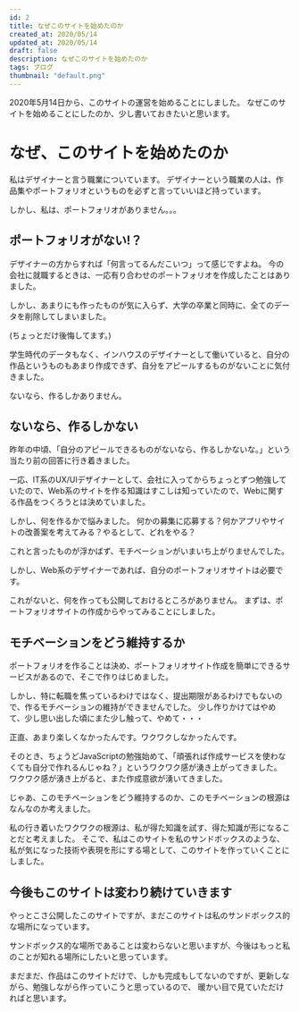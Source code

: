 ```yaml
---
id: 2
title: なぜこのサイトを始めたのか
created_at: 2020/05/14
updated_at: 2020/05/14
draft: false
description: なぜこのサイトを始めたのか
tags: ブログ
thumbnail: "default.png"
---
```


2020年5月14日から、このサイトの運営を始めることにしました。
なぜこのサイトを始めることにしたのか、少し書いておきたいと思います。

# なぜ、このサイトを始めたのか

私はデザイナーと言う職業についています。
デザイナーという職業の人は、作品集やポートフォリオというものを必ずと言っていいほど持っています。

しかし、私は、ポートフォリオがありません。。。

## ポートフォリオがない!？

デザイナーの方からすれば「何言ってるんだこいつ」って感じですよね。
今の会社に就職するときは、一応有り合わせのポートフォリオを作成したことはありました。

しかし、あまりにも作ったものが気に入らず、大学の卒業と同時に、全てのデータを削除してしまいました。

(ちょっとだけ後悔してます。)

学生時代のデータもなく、インハウスのデザイナーとして働いていると、自分の作品というものもあまり作成できず、自分をアピールするものがないことに気付きました。

ないなら、作るしかありません。

## ないなら、作るしかない
昨年の中頃、「自分のアピールできるものがないなら、作るしかないな。」という当たり前の回答に行き着きました。

一応、IT系のUX/UIデザイナーとして、会社に入ってからちょっとずつ勉強していたので、Web系のサイトを作る知識はすこしは知っていたので、Webに関する作品をつくろうとは決めていました。

しかし、何を作るかで悩みました。
何かの募集に応募する？何かアプリやサイトの改善案を考えてみる？やるとして、どれをやる？

これと言ったものが浮かばず、モチベーションがいまいち上がりませんでした。

しかし、Web系のデザイナーであれば、自分のポートフォリオサイトは必要です。

これがないと、何を作っても公開しておけるところがありません。
まずは、ポートフォリオサイトの作成からやってみることにしました。

## モチベーションをどう維持するか
ポートフォリオを作ることは決め、ポートフォリオサイト作成を簡単にできるサービスがあるので、そこで作りはじめました。

しかし、特に転職を焦っているわけではなく、提出期限があるわけでもないので、作るモチベーションの維持ができませんでした。
少し作りかけてはやめて、少し思い出した頃にまた少し触って、やめて・・・

正直、あまり楽しくなかったんです。ワクワクしなかったんです。

そのとき、ちょうどJavaScriptの勉強始めて、「頑張れば作成サービスを使わなくても自分で作れるんじゃね？」というワクワク感が湧き上がってきました。
ワクワク感が湧き上がると、また作成意欲が湧いてきました。

じゃあ、このモチベーションをどう維持するのか、このモチベーションの根源はなんなのか考えました。

私の行き着いたワクワクの根源は、私が得た知識を試す、得た知識が形になることだと考えました。
そこで、私はこのサイトを私のサンドボックスのような、私が気になった技術や表現を形にする場として、このサイトを作っていくことにしました。


## 今後もこのサイトは変わり続けていきます
やっとこさ公開したこのサイトですが、まだこのサイトは私のサンドボックス的な場所になっています。

サンドボックス的な場所であることは変わらないと思いますが、今後はもっと私のことが知れる場所にしたいと思っています。

まだまだ、作品はこのサイトだけで、しかも完成もしてないのですが、更新しながら、勉強しながら作っていこうと思っているので、
暖かい目で見ていただければと思います。
